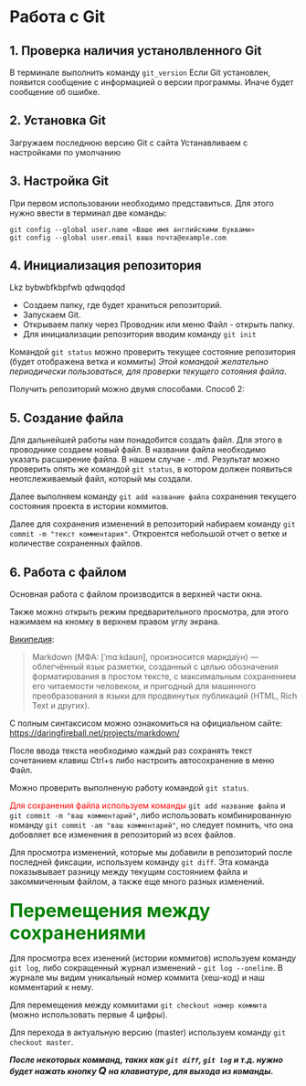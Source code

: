 # Работа с Git

## 1. Проверка наличия устанолвленного Git
В терминале выполнить команду `git_version`
Если Git установлен, появится сообщение с информацией о версии программы. Иначе будет сообщение об ошибке.

## 2. Установка Git
Загружаем последнюю версию Git с сайта
Устанавливаем с настройками по умолчанию

## 3. Настройка Git
При первом использовании необходимо представиться. Для этого нужно ввести в терминал две команды: 
```
git config --global user.name «Ваше имя английскими буквами»
git config --global user.email ваша почта@example.com
```

## 4. Инициализация репозитория
Lkz bybwbfkbpfwb qdwqqdqd

* Создаем папку, где будет храниться репозиторий. 
* Запускаем Git. 
* Открываем папку через Проводник или меню Файл - открыть папку.
* Для инициализации репозитория вводим команду `git init`

Командой `git status` можно проверить текущее состояние репозитория (будет отображена ветка и коммиты) *Этой командой желательно периодически пользоваться, для проверки текущего сотояния файла*. 

Получить репозиторий можно двумя способами. Способ 2:


## 5. Создание файла
Для дальнейшей работы нам понадобится создать файл. Для этого в проводнике создаем новый файл. В названии файла необходимо указать расширение файла. В нашем случае - .md.
Результат можно проверить опять же командой `git status`, в котором должен появиться неотслеживаемый файл, который мы создали.

Далее выполняем команду `git add название файла` сохранения текущего состояния проекта в истории коммитов.

Далее для сохранения изменений в репозиторий набираем команду `git commit -m "текст комментария"`. Откроентся небольшой отчет о ветке и количестве сохраненных файлов.

## 6. Работа с файлом
Основная работа с файлом производится в верхней части окна.

Также можно открыть режим предварительного просмотра, для этого нажимаем на кномку в верхнем правом углу экрана.

[Википедия](https://ru.wikipedia.org/wiki/Markdown):
> Markdown (МФА: [ˈmɑːkdaʊn], произносится маркда́ун) — облегчённый язык разметки, созданный с целью обозначения форматирования в простом тексте, с максимальным сохранением его читаемости человеком, и пригодный для машинного преобразования в языки для продвинутых публикаций (HTML, Rich Text и других).

С полным синтаксисом можно ознакомиться на официальном сайте: https://daringfireball.net/projects/markdown/ 

После ввода текста необходимо каждый раз сохранять текст сочетанием клавиш Ctrl+s либо настроить автосохранение в меню Файл.

Можно проверить выполненую работу командой `git status`.

<span style="color:red"> Для сохранения файла используем команды </span> `git add название файла` и `git commit -m "ваш комментарий"`, либо использовать комбинированную команду `git commit -am "ваш комментарий"`, но следует помнить, что она добовляет все изменения в репозиторий из всех файлов.

Для просмотра изменений, которые мы добавили в репозиторий после последней фиксации, используем команду `git diff`. Эта команда показывывает разницу между текущим состоянием файла и закоммиченным файлом, а также еще много разных изменений.

### <font size = 6> <span style="color:green"> Перемещения между сохранениями </span> </font>
Для просмотра всех изенений (истории коммитов) используем команду `git log`, либо сокращенный журнал изменений - `git log --oneline`. В журнале мы видим уникальный номер коммита (хеш-код) и наш комментарий к нему.

Для перемещения между коммитами `git checkout номер коммита` (можно использовать первые 4 цифры).

Для перехода в актуальную версию (master) используем команду `git checkout master`.

***После некоторых комманд, таких как `git diff`, `git log` и т.д. нужно будет нажать кнопку <font size = 4> Q </font> на клавиатуре, для выхода из команды.***
